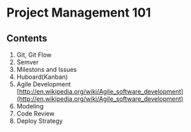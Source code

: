 # Project Management 101

## Contents

1. Git, Git Flow
2. Semver
3. Milestons and Issues
4. Huboard(Kanban)
5. Agile Development [http://en.wikipedia.org/wiki/Agile_software_development](http://en.wikipedia.org/wiki/Agile_software_development)
6. Modeling
7. Code Review
8. Deploy Strategy
